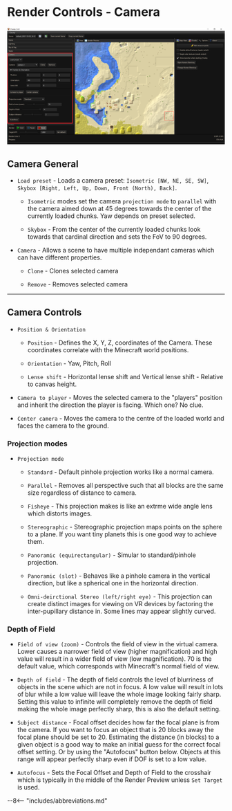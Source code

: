 # Render Controls - Camera

![Render controls Camera](../../img/user_interface/render_controls/camera.png)

## Camera General

- `Load preset` - Loads a camera preset: `Isometric [NW, NE, SE, SW]`, `Skybox [Right, Left, Up, Down, Front (North), Back]`.

	- `Isometric` modes set the camera `projection mode` to `parallel` with the camera aimed down at 45 degrees towards the center of the currently loaded chunks. Yaw depends on preset selected.
	
	- `Skybox` - From the center of the currently loaded chunks look towards that cardinal direction and sets the FoV to 90 degrees.

- `Camera` - Allows a scene to have multiple independant cameras which can have different properties.

	- `Clone` - Clones selected camera

	- `Remove` - Removes selected camera

---

## Camera Controls

- `Position & Orientation`

	- `Position` - Defines the X, Y, Z, coordinates of the Camera. These coordinates correlate with the Minecraft world positions.

	- `Orientation` - Yaw, Pitch, Roll

	- `Lense shift` - Horizontal lense shift and Vertical lense shift - Relative to canvas height.
	
- `Camera to player` - Moves the selected camera to the "players" position and inherit the direction the player is facing. Which one? No clue.

- `Center camera` - Moves the camera to the centre of the loaded world and faces the camera to the ground.

### Projection modes

- `Projection mode`

	- `Standard` - Default pinhole projection works like a normal camera.
	
	- `Parallel` - Removes all perspective such that all blocks are the same size regardless of distance to camera.
	
	- `Fisheye` - This projection makes is like an extrme wide angle lens which distorts images.
	
	- `Stereographic` - Stereographic projection maps points on the sphere to a plane. If you want tiny planets this is one good way to achieve them.
	
	- `Panoramic (equirectangular)` - Simular to standard/pinhole projection.
	
	- `Panoramic (slot)` - Behaves like a pinhole camera in the vertical direction, but like a spherical one in the horizontal direction.
	
	- `Omni-deirctional Stereo (left/right eye)` - This projection can create distinct images for viewing on VR devices by factoring the inter-pupillary distance in. Some lines may appear slightly curved.


### Depth of Field

- `Field of view (zoom)` - Controls the field of view in the virtual camera. Lower causes a narrower field of view (higher magnification) and high value will result in a wider field of view (low magnification). 70 is the default value, which corresponds with Minecraft's normal field of view.

- `Depth of field` - The depth of field controls the level of blurriness of objects in the scene which are not in focus. A low value will result in lots of blur while a low value will leave the whole image looking fairly sharp. Setting this value to infinite will completely remove the depth of field making the whole image perfectly sharp, this is also the default setting.

- `Subject distance` - Focal offset decides how far the focal plane is from the camera. If you want to focus an object that is 20 blocks away the focal plane should be set to 20. Estimating the distance (in blocks) to a given object is a good way to make an initial guess for the correct focal offset setting. Or by using the "Autofocus" button below. Objects at this range will appear perfectly sharp even if DOF is set to a low value.

- `Autofocus` - Sets the Focal Offset and Depth of Field to the crosshair which is typically in the middle of the Render Preview unless `Set Target` is used.

--8<-- "includes/abbreviations.md"
